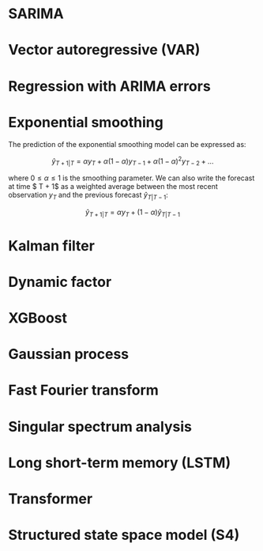 # SARIMA
# Vector autoregressive (VAR)
# Regression with ARIMA errors
# Exponential smoothing
The prediction of the exponential smoothing model can be expressed as:

$$\hat{y}_{T+1|T} = \alpha y_T + \alpha (1 - \alpha) y_{T-1} + \alpha (1 - \alpha)^2 y_{T-2} + ... $$

where $0 \leq \alpha \leq 1$ is the smoothing parameter. We can also write the forecast at time $ T + 1$ as a weighted average between the most recent observation $y_T$ and the previous forecast $\hat{y}_{T|T-1}$:

$$\hat{y}_{T+1|T} = \alpha y_T + (1 - \alpha) \hat{y}_{T|T-1}$$

# Kalman filter
# Dynamic factor
# XGBoost
# Gaussian process
# Fast Fourier transform
# Singular spectrum analysis
# Long short-term memory (LSTM)
# Transformer 
# Structured state space model (S4)

